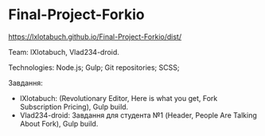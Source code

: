 # Final-Project-Forkio

https://lxlotabuch.github.io/Final-Project-Forkio/dist/

Team: lXlotabuch, Vlad234-droid.

Technologies:
    Node.js;
    Gulp;
    Git repositories;
    SCSS;

Завдання: 
 - lXlotabuch: (Revolutionary Editor, Here is what you get, Fork Subscription Pricing), Gulp build.
 - Vlad234-droid: Завдання для студента №1 (Header, People Are Talking About Fork), Gulp build.
